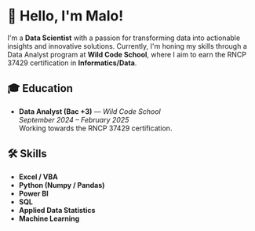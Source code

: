 # 👋 Hello, I'm Malo!

I'm a **Data Scientist** with a passion for transforming data into actionable insights and innovative solutions. Currently, I'm honing my skills through a Data Analyst program at **Wild Code School**, where I aim to earn the RNCP 37429 certification in **Informatics/Data**.

## 🎓 Education
- **Data Analyst (Bac +3)** — *Wild Code School*  
  *September 2024 – February 2025*  
  Working towards the RNCP 37429 certification.

## 🛠️ Skills
- **Excel / VBA**  
- **Python (Numpy / Pandas)**
- **Power BI**
- **SQL**
- **Applied Data Statistics**
- **Machine Learning**
